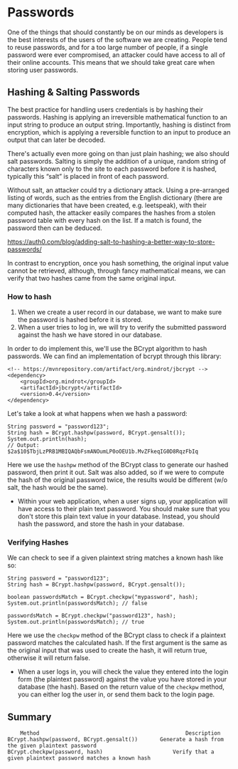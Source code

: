 # Passwords
One of the things that should constantly be on our minds as developers is the best interests of the users of the software we are creating. People tend to reuse passwords, and for a too large number of people, if a single password were ever compromised, an attacker could have access to all of their online accounts. This means that we should take great care when storing user passwords.

## Hashing & Salting Passwords
The best practice for handling users credentials is by hashing their passwords. Hashing is applying an irreversible mathematical function to an input string to produce an output string. Importantly, hashing is distinct from encryption, which is applying a reversible function to an input to produce an output that can later be decoded.

There's actually even more going on than just plain hashing; we also should salt passwords. Salting is simply the addition of a unique, random string of characters known only to the site to each password before it is hashed, typically this “salt” is placed in front of each password.

Without salt, an attacker could try a dictionary attack. Using a pre-arranged listing of words, such as the entries from the English dictionary (there are many dictionaries that have been created, e.g. leetspeak), with their computed hash, the attacker easily compares the hashes from a stolen password table with every hash on the list. If a match is found, the password then can be deduced.

https://auth0.com/blog/adding-salt-to-hashing-a-better-way-to-store-passwords/

In contrast to encryption, once you hash something, the original input value cannot be retrieved, although, through fancy mathematical means, we can verify that two hashes came from the same original input. 

### How to hash
1. When we create a user record in our database, we want to make sure the password is hashed before it is stored.
2. When a user tries to log in, we will try to verify the submitted password against the hash we have stored in our database.

In order to do implement this, we'll use the BCrypt algorithm to hash passwords. We can find an implementation of bcrypt through this library:

    <!-- https://mvnrepository.com/artifact/org.mindrot/jbcrypt -->
    <dependency>
        <groupId>org.mindrot</groupId>
        <artifactId>jbcrypt</artifactId>
        <version>0.4</version>
    </dependency>
Let's take a look at what happens when we hash a password:

    String password = "password123";
    String hash = BCrypt.hashpw(password, BCrypt.gensalt());
    System.out.println(hash);
    // Output: $2a$10$TbjLzPRB1MBIQAQbFsmANOumLP0oOEU1b.MvZFkeqIG0D8RqzFbIq
Here we use the `hashpw` method of the BCrypt class to generate our hashed password, then print it out. Salt was also added, so if we were to compute the hash of the original password twice, the results would be different (w/o salt, the hash would be the same).

- Within your web application, when a user signs up, your application will have access to their plain text password. You should make sure that you don't store this plain text value in your database. Instead, you should hash the password, and store the hash in your database.

### Verifying Hashes
We can check to see if a given plaintext string matches a known hash like so:

    String password = "password123";
    String hash = BCrypt.hashpw(password, BCrypt.gensalt());
    
    boolean passwordsMatch = BCrypt.checkpw("mypassword", hash);
    System.out.println(passwordsMatch); // false
    
    passwordsMatch = BCrypt.checkpw("password123", hash);
    System.out.println(passwordsMatch); // true

Here we use the `checkpw` method of the BCrypt class to check if a plaintext password matches the calculated hash. If the first argument is the same as the original input that was used to create the hash, it will return true, otherwise it will return false.

- When a user logs in, you will check the value they entered into the login form (the plaintext password) against the value you have stored in your database (the hash). Based on the return value of the `checkpw` method, you can either log the user in, or send them back to the login page.

## Summary
        Method 	                                            Description
    BCrypt.hashpw(password, BCrypt.gensalt()) 	    Generate a hash from the given plaintext password
    BCrypt.checkpw(password, hash) 	                    Verify that a given plaintext password matches a known hash